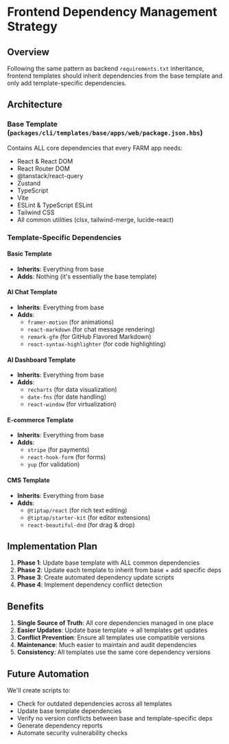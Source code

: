 # Frontend Dependency Management Strategy

## Overview
Following the same pattern as backend `requirements.txt` inheritance, frontend templates should inherit dependencies from the base template and only add template-specific dependencies.

## Architecture

### Base Template (`packages/cli/templates/base/apps/web/package.json.hbs`)
Contains ALL core dependencies that every FARM app needs:
- React & React DOM
- React Router DOM
- @tanstack/react-query
- Zustand
- TypeScript
- Vite
- ESLint & TypeScript ESLint
- Tailwind CSS
- All common utilities (clsx, tailwind-merge, lucide-react)

### Template-Specific Dependencies

#### Basic Template
- **Inherits**: Everything from base
- **Adds**: Nothing (it's essentially the base template)

#### AI Chat Template  
- **Inherits**: Everything from base
- **Adds**: 
  - `framer-motion` (for animations)
  - `react-markdown` (for chat message rendering)
  - `remark-gfm` (for GitHub Flavored Markdown)
  - `react-syntax-highlighter` (for code highlighting)

#### AI Dashboard Template
- **Inherits**: Everything from base  
- **Adds**:
  - `recharts` (for data visualization)
  - `date-fns` (for date handling)
  - `react-window` (for virtualization)

#### E-commerce Template
- **Inherits**: Everything from base
- **Adds**:
  - `stripe` (for payments)
  - `react-hook-form` (for forms)
  - `yup` (for validation)

#### CMS Template
- **Inherits**: Everything from base
- **Adds**:
  - `@tiptap/react` (for rich text editing)
  - `@tiptap/starter-kit` (for editor extensions)
  - `react-beautiful-dnd` (for drag & drop)

## Implementation Plan

1. **Phase 1**: Update base template with ALL common dependencies
2. **Phase 2**: Update each template to inherit from base + add specific deps
3. **Phase 3**: Create automated dependency update scripts
4. **Phase 4**: Implement dependency conflict detection

## Benefits

1. **Single Source of Truth**: All core dependencies managed in one place
2. **Easier Updates**: Update base template → all templates get updates
3. **Conflict Prevention**: Ensure all templates use compatible versions
4. **Maintenance**: Much easier to maintain and audit dependencies
5. **Consistency**: All templates use the same core dependency versions

## Future Automation

We'll create scripts to:
- Check for outdated dependencies across all templates
- Update base template dependencies
- Verify no version conflicts between base and template-specific deps
- Generate dependency reports
- Automate security vulnerability checks
